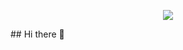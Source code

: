 <p align="center">
<img src="https://capsule-render.vercel.app/api?type=waving&color=timeGradient&height=300&&section=footer&text={Welcom to my Homepage}&fontSize=90&fontAlign=50&fontAlignY=70&desc={Wish you have a nice day}&descAlign=50&descSize=30&descAlignY=40&animation=twinkling" />
</p>
## Hi there 👋


<!--
**Neutrin1/Neutrin1** is a ✨ _special_ ✨ repository because its `README.md` (this file) appears on your GitHub profile.

Here are some ideas to get you started:

- 🔭 I’m currently working on ...
- 🌱 I’m currently learning ...
- 👯 I’m looking to collaborate on ...
- 🤔 I’m looking for help with ...
- 💬 Ask me about ...
- 📫 How to reach me: ...
- 😄 Pronouns: ...
- ⚡ Fun fact: ...
-->
